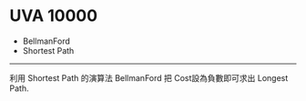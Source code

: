 # UVA 10000
- BellmanFord
- Shortest Path

---
利用 Shortest Path 的演算法 BellmanFord 把 Cost設為負數即可求出 Longest Path.
